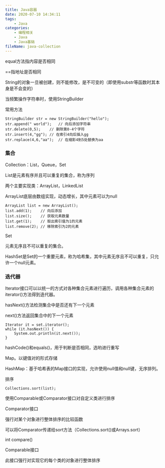 ```yaml
---
title: Java容器
date: 2020-07-10 14:34:11
tags:
	- Java
categories:
	- 编程相关
	- Java
	- Java基础
fileName: java-collection
---
```




equal方法指内容是否相同

==指地址是否相同



String的对象一旦被创建，则不能修改，是不可变的（即使用substr等函数时其本身是不会变的）



当频繁操作字符串时，使用StringBuilder

常用方法

```
StringBuilder str = new StringBuilder("hello");
str.append(" world");	// 向后添加字符串
str.delete(0,5);	// 删除第0-4个字符
str.insert(4,"gg");	// 在索引4向后插入gg
str.replace(4,6,"aa");	// 在缩影4到5处替换为aa

```



### 集合

Collection：List，Queue，Set

List是元素有序并且可以重复的集合，称为序列

两个主要实现类：ArrayList，LinkedList



ArrayList底层由数组实现，动态增长，其中元素可以为null

```
ArrayList list = new ArrayList();
list.add(1);	// 向后添加
list.size();	// 获取元素数量
list.get(1);	// 取出索引值为1的元素
list.remove(2);	// 移除索引为2的元素

```



Set

元素无序且不可以重复的集合。

HashSet是Set的一个重要元素，称为哈希集，其中元素无序且不可以重复，只允许一个null元素。



### 迭代器

Iterator接口可以以统一的方式对各种集合元素进行遍历，调用各种集合元素的iterator()方法得到迭代器。

hasNext()方法检测集合中是否还有下一个元素

next()方法返回集合中的下一个元素

```
Iterator it = set.iterator();
while (it.hasNext()) {
	System.out.println(it.next());
}
```



hashCode()和equals()，用于判断是否相同，选哟进行重写  



Map。以键值对的形式存储

HashMap：基于哈希表的Map接口的实现，允许使用null值和null键，无序排列。



排序

```
Collections.sort(list);
```

使用Comparable或Comparator接口对自定义类进行排序



Comparator接口

强行对某个对象进行整体排序的比较函数

可以将Comparator传递给sort方法（Collections.sort()或Arrays.sort）

int compare()



Comparable接口

此接口强行对实现它的每个类的对象进行整体排序



